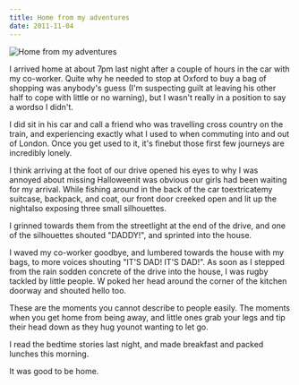 ```yaml
---
title: Home from my adventures
date: 2011-11-04
---
```


![Home from my adventures](https://source.unsplash.com/FHnnjk1Yj7Y/1600x900)

I arrived home at about 7pm last night after a couple of hours in the car with my co-worker. Quite why he needed to stop at Oxford to buy a bag of shopping was anybody's guess (I'm suspecting guilt at leaving his other half to cope with little or no warning), but I wasn't really in a position to say a wordso I didn't.

I did sit in his car and call a friend who was travelling cross country on the train, and experiencing exactly what I used to when commuting into and out of London. Once you get used to it, it's finebut those first few journeys are incredibly lonely.

I think arriving at the foot of our drive opened his eyes to why I was annoyed about missing Halloweenit was obvious our girls had been waiting for my arrival. While fishing around in the back of the car toextricatemy suitcase, backpack, and coat, our front door creeked open and lit up the nightalso exposing three small silhouettes.

I grinned towards them from the streetlight at the end of the drive, and one of the silhouettes shouted "DADDY!", and sprinted into the house.

I waved my co-worker goodbye, and lumbered towards the house with my bags, to more voices shouting "IT'S DAD! IT'S DAD!". As soon as I stepped from the rain sodden concrete of the drive into the house, I was rugby tackled by little people. W poked her head around the corner of the kitchen doorway and shouted hello too.

These are the moments you cannot describe to people easily. The moments when you get home from being away, and little ones grab your legs and tip their head down as they hug younot wanting to let go.

I read the bedtime stories last night, and made breakfast and packed lunches this morning.

It was good to be home.